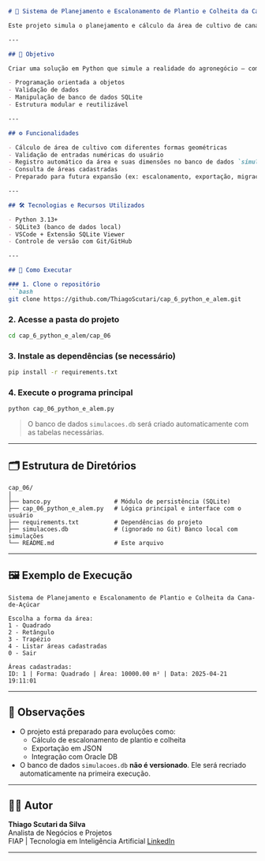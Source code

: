 ```markdown
# 🌱 Sistema de Planejamento e Escalonamento de Plantio e Colheita da Cana-de-Açúcar

Este projeto simula o planejamento e cálculo da área de cultivo de cana-de-açúcar, com base em formas geométricas comuns (quadrado, retângulo e trapézio). Também realiza o registro das simulações em banco de dados local (SQLite), permitindo o acompanhamento histórico das áreas cadastradas.

---

## 🧠 Objetivo

Criar uma solução em Python que simule a realidade do agronegócio — com foco no plantio de cana — integrando conceitos de:

- Programação orientada a objetos
- Validação de dados
- Manipulação de banco de dados SQLite
- Estrutura modular e reutilizável

---

## ⚙️ Funcionalidades

- Cálculo de área de cultivo com diferentes formas geométricas
- Validação de entradas numéricas do usuário
- Registro automático da área e suas dimensões no banco de dados `simulacoes.db`
- Consulta de áreas cadastradas
- Preparado para futura expansão (ex: escalonamento, exportação, migração para Oracle)

---

## 🛠 Tecnologias e Recursos Utilizados

- Python 3.13+
- SQLite3 (banco de dados local)
- VSCode + Extensão SQLite Viewer
- Controle de versão com Git/GitHub

---

## 🧪 Como Executar

### 1. Clone o repositório
```bash
git clone https://github.com/ThiagoScutari/cap_6_python_e_alem.git
```

### 2. Acesse a pasta do projeto
```bash
cd cap_6_python_e_alem/cap_06
```

### 3. Instale as dependências (se necessário)
```bash
pip install -r requirements.txt
```

### 4. Execute o programa principal
```bash
python cap_06_python_e_alem.py
```

> O banco de dados `simulacoes.db` será criado automaticamente com as tabelas necessárias.

---

## 🗂 Estrutura de Diretórios

```
cap_06/
│
├── banco.py                  # Módulo de persistência (SQLite)
├── cap_06_python_e_alem.py   # Lógica principal e interface com o usuário
├── requirements.txt          # Dependências do projeto
├── simulacoes.db             # (ignorado no Git) Banco local com simulações
└── README.md                 # Este arquivo
```

---

## 🖼 Exemplo de Execução

```
Sistema de Planejamento e Escalonamento de Plantio e Colheita da Cana-de-Açúcar

Escolha a forma da área:
1 - Quadrado
2 - Retângulo
3 - Trapézio
4 - Listar áreas cadastradas
0 - Sair

Áreas cadastradas:
ID: 1 | Forma: Quadrado | Área: 10000.00 m² | Data: 2025-04-21 19:11:01
```

---

## 📌 Observações

- O projeto está preparado para evoluções como:
  - Cálculo de escalonamento de plantio e colheita
  - Exportação em JSON
  - Integração com Oracle DB
- O banco de dados `simulacoes.db` **não é versionado**. Ele será recriado automaticamente na primeira execução.

---

## 👨‍💻 Autor

**Thiago Scutari da Silva**  
Analista de Negócios e Projetos  
FIAP | Tecnologia em Inteligência Artificial
[LinkedIn](https://www.linkedin.com/in/thiago-scutari-2aa0a097)

---
```